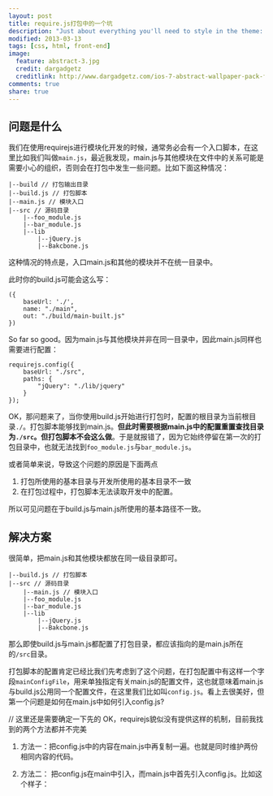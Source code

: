 ```yaml
---
layout: post
title: require.js打包中的一个坑
description: "Just about everything you'll need to style in the theme: headings, paragraphs, blockquotes, tables, code blocks, and more."
modified: 2013-03-13
tags: [css, html, front-end]
image:
  feature: abstract-3.jpg
  credit: dargadgetz
  creditlink: http://www.dargadgetz.com/ios-7-abstract-wallpaper-pack-for-iphone-5-and-ipod-touch-retina/
comments: true
share: true
---
```


## 问题是什么

我们在使用requirejs进行模块化开发的时候，通常务必会有一个入口脚本，在这里比如我们叫做`main.js`，最近我发现，main.js与其他模块在文件中的关系可能是需要小心的组织，否则会在打包中发生一些问题。比如下面这种情况：

```
|--build // 打包输出目录
|--build.js // 打包脚本
|--main.js // 模块入口
|--src // 源码目录
    |--foo_module.js
    |--bar_module.js
    |--lib
        |--jQuery.js
        |--Bakcbone.js
```

这种情况的特点是，入口main.js和其他的模块并不在统一目录中。

此时你的build.js可能会这么写：

```
({
    baseUrl: './',
    name: "./main",
    out: "./build/main-built.js"
})
```

So far so good。因为main.js与其他模块并非在同一目录中，因此main.js同样也需要进行配置：

```
requirejs.config({
    baseUrl: "./src",
    paths: {
        "jQuery": "./lib/jquery"
    }
});
```

OK，那问题来了，当你使用build.js开始进行打包时，配置的根目录为当前根目录`./`。打包脚本能够找到main.js。**但此时需要根据main.js中的配置重置查找目录为`./src`。但打包脚本不会这么做**。于是就报错了，因为它始终停留在第一次的打包目录中，也就无法找到`foo_module.js`与`bar_module.js`。

或者简单来说，导致这个问题的原因是下面两点

1. 打包所使用的基本目录与开发所使用的基本目录不一致
2. 在打包过程中，打包脚本无法读取开发中的配置。

所以可见问题在于build.js与main.js所使用的基本路径不一致。

## 解决方案

很简单，把main.js和其他模块都放在同一级目录即可。

```
|--build.js // 打包脚本
|--src // 源码目录
    |--main.js // 模块入口
    |--foo_module.js
    |--bar_module.js
    |--lib
        |--jQuery.js
        |--Bakcbone.js
```

那么即使build.js与main.js都配置了打包目录，都应该指向的是main.js所在的`/src`目录。

打包脚本的配置肯定已经比我们先考虑到了这个问题，在打包配置中有这样一个字段`mainConfigFile`，用来单独指定有关main.js的配置文件，这也就意味着main.js与build.js公用同一个配置文件，在这里我们比如叫`config.js`。看上去很美好，但第一个问题是如何在main.js中如何引入config.js?

// 这里还是需要确定一下先的
OK，requirejs貌似没有提供这样的机制，目前我找到的两个方法都并不完美

1. 方法一：把config.js中的内容在main.js中再复制一遍。也就是同时维护两份相同内容的代码。

2. 方法二： 把config.js在main中引入，而main.js中首先引入config.js。比如这个样子：

```

```





